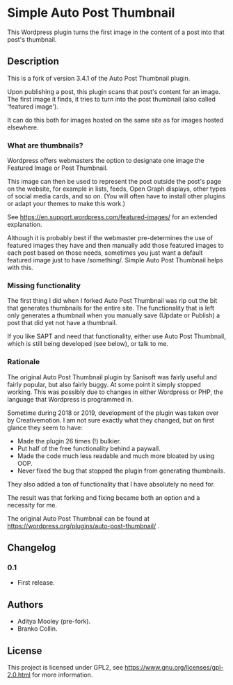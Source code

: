 # Simple Auto Post Thumbnail 

This Wordpress plugin turns the first image in the content of a post into that post's thumbnail.

## Description 

This is a fork of version 3.4.1 of the Auto Post Thumbnail plugin.

Upon publishing a post, this plugin scans that post's content for an image. The first image it finds, it tries to turn into the post thumbnail (also called 'featured image').

It can do this both for images hosted on the same site as for images hosted elsewhere. 

### What are thumbnails?

Wordpress offers webmasters the option to designate one image the Featured Image or Post Thumbnail. 

This image can then be used to represent the post outside the post's page on the website, for example in lists, feeds, Open Graph displays, other types of social media cards, and so on. (You will often have to install other plugins or adapt your themes to make this work.)

See https://en.support.wordpress.com/featured-images/ for an extended explanation.

Although it is probably best if the webmaster pre-determines the use of featured images they have and then manually add those featured images to each post based on those needs, sometimes you just want a default featured image just to have /something/. Simple Auto Post Thumbnail helps with this.

### Missing functionality

The first thing I did when I forked Auto Post Thumbnail was rip out the bit that generates thumbnails for the entire site. The functionality that is left only generates a thumbnail when you manually save (Update or Publish) a post that did yet not have a thumbnail.

If you like SAPT and need that functionality, either use Auto Post Thumbnail, which is still being developed (see below), or talk to me.

### Rationale

The original Auto Post Thumbnail plugin by Sanisoft was fairly useful and fairly popular, but also fairly buggy. At some point it simply stopped working. This was possibly due to changes in either Wordpress or PHP, the language that Wordpress is programmed in. 

Sometime during 2018 or 2019, development of the plugin was taken over by Creativemotion. I am not sure exactly what they changed, but on first glance they seem to have: 

* Made the plugin 26 times (!) bulkier.
* Put half of the free functionality behind a paywall.
* Made the code much less readable and much more bloated by using OOP.
* Never fixed the bug that stopped the plugin from generating thumbnails.

They also added a ton of functionality that I have absolutely no need for.

The result was that forking and fixing became both an option and a necessity for me.

The original Auto Post Thumbnail can be found at https://wordpress.org/plugins/auto-post-thumbnail/ .

## Changelog 

### 0.1 

* First release.

## Authors

* Aditya Mooley (pre-fork).
* Branko Collin.

## License

This project is licensed under GPL2, see https://www.gnu.org/licenses/gpl-2.0.html for more information.


